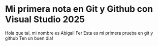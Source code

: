# Mi primera nota en Git y Github con Visual Studio 2025

Hola que tal, mi nombre es Abigail Fer
Esta es mi primera prueba en git y github
Ten un buen dia!